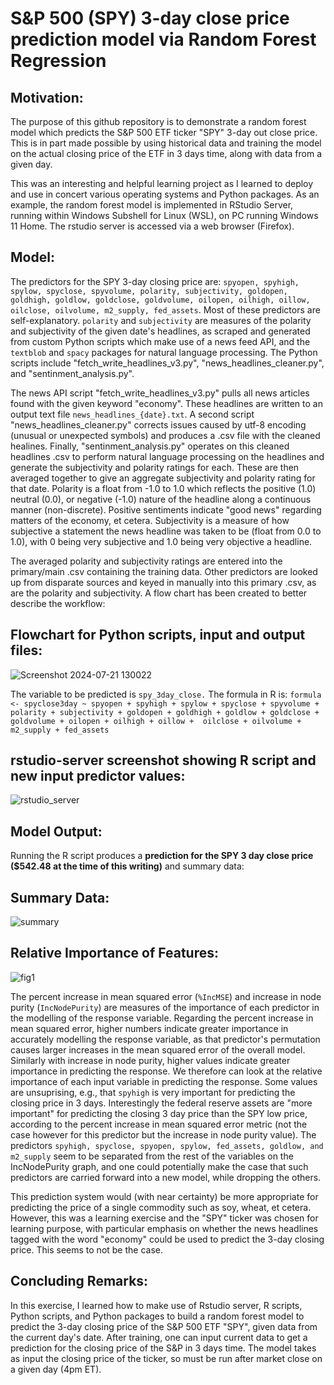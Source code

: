 # S&P 500 (SPY) 3-day close price prediction model via Random Forest Regression

## Motivation:
The purpose of this github repository is to demonstrate a random forest model which predicts the S&P 500 ETF ticker "SPY" 3-day out close price. This is in part made possible by using historical data and training the model on the actual closing price of the ETF in 3 days time, along with data from a given day. 

This was an interesting and helpful learning project as I learned to deploy and use in concert various operating systems and Python packages. As an example, the random forest model is implemented in RStudio Server, running within Windows Subshell for Linux (WSL), on PC running Windows 11 Home. The rstudio server is accessed via a web browser (Firefox).

## Model:
The predictors for the SPY 3-day closing price are: `spyopen, spyhigh, spylow, spyclose, spyvolume, polarity, subjectivity, goldopen, goldhigh, goldlow, goldclose, goldvolume, oilopen, oilhigh, oillow, oilclose, oilvolume, m2_supply, fed_assets`. Most of these predictors are self-explanatory. `polarity` and `subjectivity` are measures of the polarity and subjectivity of the given date's headlines, as scraped and generated from custom Python scripts which make use of a news feed API, and the `textblob` and `spacy` packages for natural language processing. The Python scripts include "fetch_write_headlines_v3.py", "news_headlines_cleaner.py", and "sentinment_analysis.py". 

The news API script "fetch_write_headlines_v3.py" pulls all news articles found with the given keyword "economy". These headlines are written to an output text file `news_headlines_{date}.txt`. A second script "news_headlines_cleaner.py" corrects issues caused by utf-8 encoding (unusual or unexpected symbols) and produces a .csv file with the cleaned healines. Finally, "sentinment_analysis.py" operates on this cleaned headlines .csv to perform natural language processing on the headlines and generate the subjectivity and polarity ratings for each. These are then averaged together to give an aggregate subjectivity and polarity rating for that date. Polarity is a float from -1.0 to 1.0 which reflects the positive (1.0) neutral (0.0), or negative (-1.0) nature of the headline along a continuous manner (non-discrete). Positive sentiments indicate "good news" regarding matters of the economy, et cetera. Subjectivity is a measure of how subjective a statement the news headline was taken to be (float from 0.0 to 1.0), with 0 being very subjective and 1.0 being very objective a headline. 

The averaged polarity and subjectivity ratings are entered into the primary/main .csv containing the training data. Other predictors are looked up from disparate sources and keyed in manually into this primary .csv, as are the polarity and subjectivity. A flow chart has been created to better describe the workflow:

## Flowchart for Python scripts, input and output files:
![Screenshot 2024-07-21 130022](https://github.com/user-attachments/assets/63b20d2f-8d95-4af1-845c-b90a69354984)

The variable to be predicted is `spy_3day_close.` The formula in R is: `formula <- spyclose3day ~ spyopen + spyhigh + spylow + spyclose + spyvolume + polarity + subjectivity +
  goldopen + goldhigh + goldlow + goldclose + goldvolume + oilopen + oilhigh + oillow + 
  oilclose + oilvolume + m2_supply + fed_assets`

## rstudio-server screenshot showing R script and new input predictor values:

![rstudio_server](https://github.com/user-attachments/assets/648ed06d-f4a7-4be7-a2e2-685b51ca9cbc)

## Model Output:
Running the R script produces a **prediction for the SPY 3 day close price ($542.48 at the time of this writing)** and summary data:

## Summary Data:
![summary](https://github.com/user-attachments/assets/ba1ea1d8-7693-427c-a55a-d06d840a4a2b)

## Relative Importance of Features:
![fig1](https://github.com/user-attachments/assets/4cfb5b09-1c56-4e47-b327-af6b3c0226a4)

The percent increase in mean squared error (`%IncMSE`) and increase in node purity (`IncNodePurity`) are measures of the importance of each predictor in the modelling of the response variable. Regarding the percent increase in mean squared error, higher numbers indicate greater importance in accurately modelling the response variable, as that predictor's permutation causes larger increases in the mean squared error of the overall model. Similarly with increase in node purity, higher values indicate greater importance in predicting the response. We therefore can look at the relative importance of each input variable in predicting the response. Some values are unsuprising, e.g., that `spyhigh` is very important for predicting the closing price in 3 days. Interestingly the federal reserve assets are "more important" for predicting the closing 3 day price than the SPY low price, according to the percent increase in mean squared error metric (not the case however for this predictor but the increase in node purity value). The predictors `spyhigh, spyclose, spyopen, spylow, fed_assets, goldlow, and m2_supply` seem to be separated from the rest of the variables on the IncNodePurity graph, and one could potentially make the case that such predictors are carried forward into a new model, while dropping the others. 

This prediction system would (with near certainty) be more appropriate for predicting the price of a single commodity such as soy, wheat, et cetera. However, this was a learning exercise and the "SPY" ticker was chosen for learning purpose, with particular emphasis on whether the news headlines tagged with the word "economy" could be used to predict the 3-day closing price. This seems to not be the case. 

## Concluding Remarks:
In this exercise, I learned how to make use of Rstudio server, R scripts, Python scripts, and Python packages to build a random forest model to predict the 3-day closing price of the S&P 500 ETF "SPY", given data from the current day's date. After training, one can input current data to get a prediction for the closing price of the S&P in 3 days time. The model takes as input the closing price of the ticker, so must be run after market close on a given day (4pm ET).


